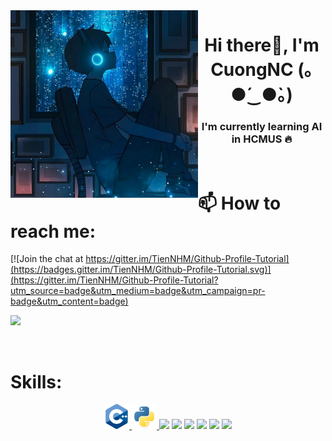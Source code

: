<img align="left" width="300" src="https://github.com/Kuro2003/Kuro2003/blob/eb401dfe2140488e76ad45d77d79be5f44148e45/channels4_profile.jpg">
<h1 align="center"> Hi there👋, I'm CuongNC (｡●́‿●̀｡) </h1>
<p align="center">
  <h3 align="center">I'm currently learning AI in HCMUS 🔥</h3>
</p>

<br />

# 📫 How to reach me:
[![Join the chat at https://gitter.im/TienNHM/Github-Profile-Tutorial](https://badges.gitter.im/TienNHM/Github-Profile-Tutorial.svg)](https://gitter.im/TienNHM/Github-Profile-Tutorial?utm_source=badge&utm_medium=badge&utm_campaign=pr-badge&utm_content=badge)

<p align="left">
  <a href="https://github.com/Kuro2003" alt="Github">
    <img src="https://img.icons8.com/fluent/48/000000/github.png"/>
  </a>
  
</p>
<br />

# Skills:
<p align="center">
  <a href="https://www.w3schools.com/cpp/" target="_blank" rel="noreferrer"> <img src="https://raw.githubusercontent.com/devicons/devicon/master/icons/cplusplus/cplusplus-original.svg" alt="cplusplus" width="40" height="40"/> </a>
  <a href="https://www.python.org" target="_blank" rel="noreferrer"> <img src="https://raw.githubusercontent.com/devicons/devicon/master/icons/python/python-original.svg" alt="python" width="40" height="40"/> </a>
  <img src="https://img.icons8.com/color/48/000000/git.png"/>
  <img src="https://img.icons8.com/color/48/000000/github-2.png"/>
  <img src="https://img.icons8.com/color/48/000000/visual-studio-code-2019.png"/>
  <img src="https://img.icons8.com/color/48/null/visual-studio--v2.png"/>
  <img src="https://img.icons8.com/dusk/48/000000/anaconda.png"/>
  
  <img src="https://img.icons8.com/color/48/000000/trello.png"/>
</p>
